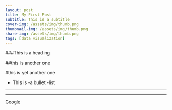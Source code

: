 ```yaml
---
layout: post
title: My First Post
subtitle: This is a subtitle
cover-img: /assets/img/thumb.png
thumbnail-img: /assets/img/thumb.png
share-img: /assets/img/thumb.png
tags: [data visualization]
---
```


###This is a heading

##this is another one

#this is yet another one

- This is 
-a bullet
-list

---
---

[Google](https://google.com)



